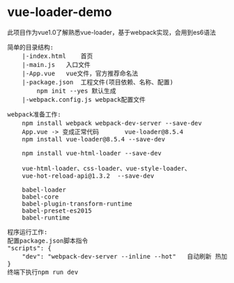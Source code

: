 # vue-loader-demo

此项目作为vue1.0了解熟悉vue-loader，基于webpack实现，会用到es6语法

<pre>简单的目录结构:
	|-index.html    首页
	|-main.js	入口文件
	|-App.vue	vue文件，官方推荐命名法
	|-package.json	工程文件(项目依赖、名称、配置)
		npm init --yes 默认生成
	|-webpack.config.js	webpack配置文件
</pre>

<pre>webpack准备工作:
	npm install webpack webpack-dev-server --save-dev       在本地环境下载webpack和webpack-dev-server 
	App.vue	-> 变成正常代码		vue-loader@8.5.4
	npm install vue-loader@8.5.4 --save-dev

	npm install vue-html-loader --save-dev
	
	vue-html-loader、css-loader、vue-style-loader、
	vue-hot-reload-api@1.3.2  --save-dev
	
	babel-loader  
	babel-core
	babel-plugin-transform-runtime
	babel-preset-es2015
	babel-runtime
</pre>

<pre>程序运行工作:
配置package.json脚本指令
"scripts": {
    "dev": "webpack-dev-server --inline --hot"   自动刷新 热加载  如需要自定义端口号加上  --port 8081
}
终端下执行npm run dev
</pre>
